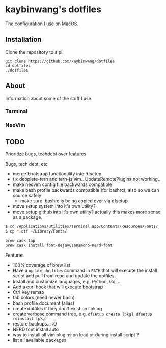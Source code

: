 # kaybinwang's dotfiles
The configuration I use on MacOS.

## Installation
Clone the repository to a pl
```
git clone https://github.com/kaybinwang/dotfiles
cd dotfiles
./dotfiles
```

## About
Information about some of the stuff I use.

### Terminal

### NeoVim

## TODO
Prioritize bugs, techdebt over features

Bugs, tech debt, etc
- merge bootstrap functionality into dfsetup
- fix deoplete-tern and tern-js vim.. UpdateRemotePlugins not working..
- make neovim config file backwards compatible
- make bash profile backwards compatible (for bashrc), also so we can source safely
  - make sure .bashrc is being copied over via dfsetup
- move setup system into it's own utility? 
- move setup github into it's own utility? actually this makes more sense as a
  package.

```bash
$ cd /Applications/Utilities/Terminal.app/Contents/Resources/Fonts/
$ cp *.otf ~/Library/Fonts/
```

```bash
brew cask tap
brew cask install font-dejavusansmono-nerd-font
```

Features
- 100% coverage of brew list
- Have a `update_dotfiles` command in `PATH` that will execute the install
  script and pull from repo and update the dotfiles.
- Install and customize languages, e.g. Python, Go, ...
- Add a curl hook that will execute bootstrap
- Ctrl Key remap
- tab colors (need newer bash)
- bash profile document (alias)
- create dotfiles if they don't exist on linking
- create verbose command tree, e.g. `dfsetup create [pkg]`, `dfsetup reinstall [pkg]`
- restore backups... :O
- NERD font install auto
- way to install all vim plugins on load or during install script ?
- list all available packages
